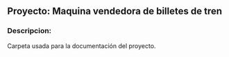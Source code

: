 ## Proyecto: Maquina vendedora de billetes de tren

### Descripcion:

Carpeta usada para la documentación del proyecto.